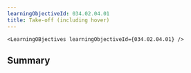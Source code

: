 ```yaml
---
learningObjectiveId: 034.02.04.01
title: Take-off (including hover)
---
```


```tsx eval
<LearningOBjectives learningObjectiveId={034.02.04.01} />
```

## Summary

